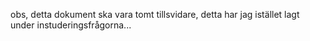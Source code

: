 obs, detta dokument ska vara tomt tillsvidare, detta har jag istället lagt under instuderingsfrågorna...